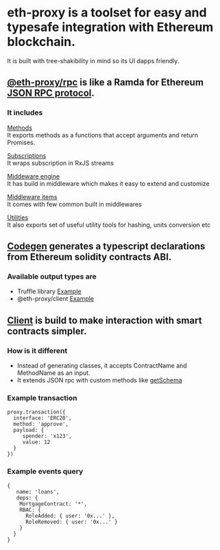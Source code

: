# eth-proxy is a toolset for easy and typesafe integration with Ethereum blockchain. 
It is built with tree-shakibility in mind so its UI dapps friendly.


## [@eth-proxy/rpc](./packages/rpc) is like a Ramda for Ethereum [JSON RPC protocol](https://github.com/ethereum/wiki/wiki/json-rpc).

### It includes

[Methods](./packages/rpc/methods)<br>
It exports methods as a functions that accept arguments and return Promises. <br>

[Subscriptions](./packages/rpc/subscriptions)<br>
It wraps subscription in RxJS streams

[Middeware engine](./packages/rpc/middleware)<br>
It has build in middleware which makes it easy to extend and customize

[Middleware items](./packages/rpc/middleware/items)<br>
It comes with few common built in middlewares

[Utilities](./packages/rpc/utils)<br>
It also exports set of useful utility tools for hashing, units conversion etc


## [Codegen](./packages/codegen)  generates a typescript declarations from Ethereum solidity contracts ABI. 

### Available output types are
* Truffle library [Example](./packages/codegen/example/output/truffle/contracts.ts)
* @eth-proxy/client [Example](./packages/codegen/example/output/eth-proxy/contracts.ts)


## [Client](./packages/client) is build to make interaction with smart contracts simpler.

### How is it different
* Instead of generating classes, it accepts ContractName and MethodName as an input.
* It extends JSON rpc with custom methods like [getSchema](./packages/client/methods/get-schema.ts)

### Example transaction

```
proxy.transaction({
  interface: 'ERC20',
  method: 'approve',
  payload: {
     spender: 'x123',
     value: 12
  }
})
```

### Example events query

```
{
   name: 'loans',
   deps: {
    MortgageContract: '*',
    RBAC: {
      RoleAdded: { user: '0x...' },
      RoleRemoved: { user: '0x...' }
    }
  }
}
```









